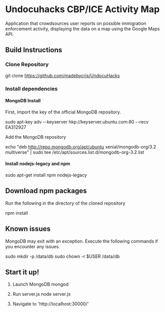 # Undocuhacks CBP/ICE Activity Map

Application that crowdsources user reports on possible immigration enforcement activity, displaying the data on a map using the Google Maps API.

## Build Instructions

### Clone Repository

  git clone https://github.com/madebycris/UndocuHacks

### Install dependencies

#### MongoDB Install

First, import the key of the official MongoDB repository.

  sudo apt-key adv --keyserver hkp://keyserver.ubuntu.com:80 --recv EA312927

Add the MongoDB repository

  echo "deb http://repo.mongodb.org/apt/ubuntu xenial/mongodb-org/3.2 multiverse" | sudo tee /etc/apt/sources.list.d/mongodb-org-3.2.list

#### Install nodejs-legacy and npm

  sudo apt-get install npm nodejs-legacy

## Download npm packages

Run the following in the directory of the cloned repository

  npm install

## Known issues

MongoDB may exit with an exception. Execute the following commands if you encounter any issues.

  sudo mkdir -p /data/db
  sudo chown -r $USER /data/db

## Start it up!

1) Launch MongoDB
  mongod

2) Run server.js
  node server.js

3) Navigate to 'http://localhost:30000/'
